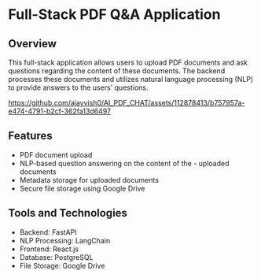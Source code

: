 
# Full-Stack PDF Q&A Application 

## Overview
This full-stack application allows users to upload PDF documents and ask questions regarding the content of these documents. The backend processes these documents and utilizes natural language processing (NLP) to provide answers to the users' questions.


https://github.com/ajayvish0/AI_PDF_CHAT/assets/112878413/b757957a-e474-4791-b2cf-362fa13d6497




## Features
- PDF document upload
- NLP-based question answering on the content of the - uploaded documents
- Metadata storage for uploaded documents
- Secure file storage using Google Drive
## Tools and Technologies
- Backend: FastAPI
- NLP Processing: LangChain
- Frontend: React.js
- Database: PostgreSQL
- File Storage: Google Drive

